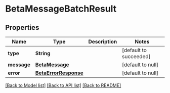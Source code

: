 # BetaMessageBatchResult
## Properties

| Name | Type | Description | Notes |
|------------ | ------------- | ------------- | -------------|
| **type** | **String** |  | [default to succeeded] |
| **message** | [**BetaMessage**](BetaMessage.md) |  | [default to null] |
| **error** | [**BetaErrorResponse**](BetaErrorResponse.md) |  | [default to null] |

[[Back to Model list]](../README.md#documentation-for-models) [[Back to API list]](../README.md#documentation-for-api-endpoints) [[Back to README]](../README.md)

